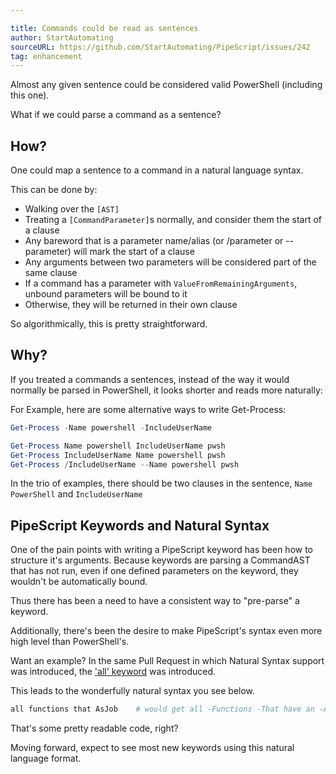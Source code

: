 ```yaml
---

title: Commands could be read as sentences
author: StartAutomating
sourceURL: https://github.com/StartAutomating/PipeScript/issues/242
tag: enhancement
---
```

Almost any given sentence could be considered valid PowerShell (including this one).

What if we could parse a command as a sentence?

## How?

One could map a sentence to a command in a natural language syntax.

This can be done by:
* Walking over the `[AST]`
* Treating a `[CommandParameter]`s normally, and consider them the start of a clause
* Any bareword that is a parameter name/alias (or /parameter or --parameter) will mark the start of a clause
* Any arguments between two parameters will be considered part of the same clause
* If a command has a parameter with `ValueFromRemainingArguments`, unbound parameters will be bound to it
* Otherwise, they will be returned in their own clause

So algorithmically, this is pretty straightforward.

## Why?

If you treated a commands a sentences, instead of the way it would normally be parsed in PowerShell, it looks shorter and reads more naturally:

For Example, here are some alternative ways to write Get-Process:

~~~PowerShell
Get-Process -Name powershell -IncludeUserName
~~~

~~~PowerShell
Get-Process Name powershell IncludeUserName pwsh
Get-Process IncludeUserName Name powershell pwsh
Get-Process /IncludeUserName --Name powershell pwsh
~~~

In the trio of examples, there should be two clauses in the sentence, ```Name PowerShell``` and ```IncludeUserName```

## PipeScript Keywords and Natural Syntax  

One of the pain points with writing a PipeScript keyword has been how to structure it's arguments.  Because keywords are parsing a CommandAST that has not run, even if one defined parameters on the keyword, they wouldn't be automatically bound.

Thus there has been a need to have a consistent way to "pre-parse" a keyword.

Additionally, there's been the desire to make PipeScript's syntax even more high level than PowerShell's.

Want an example?  In the same Pull Request in which Natural Syntax support was introduced, the ['all' keyword](https://github.com/StartAutomating/PipeScript/issues/244) was introduced.

This leads to the wonderfully natural syntax you see below.

~~~PowerShell
all functions that AsJob    # would get all -Functions -That have an -AsJob parameter
~~~

That's some pretty readable code, right?

Moving forward, expect to see most new keywords using this natural language format.
